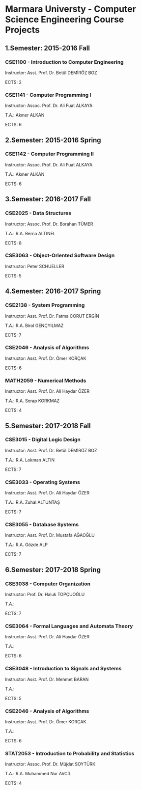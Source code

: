 # Marmara Universty - Computer Science Engineering Course Projects

## 1.Semester: 2015-2016 Fall

### CSE1100 - Introduction to Computer Engineering
Instructor: Asst. Prof. Dr. Betül DEMİRÖZ BOZ

ECTS: 2

### CSE1141 - Computer Programming I
Instructor: Assoc. Prof. Dr. Ali Fuat ALKAYA

T.A.: Akıner ALKAN

ECTS: 6


## 2.Semester: 2015-2016 Spring

### CSE1142 - Computer Programming II
Instructor: Assoc. Prof. Dr. Ali Fuat ALKAYA

T.A.: Akıner ALKAN

ECTS: 6


## 3.Semester: 2016-2017 Fall

### CSE2025 - Data Structures
Instructor: Assoc. Prof. Dr. Borahan TÜMER

T.A.: R.A. Berna ALTINEL

ECTS: 8

### CSE3063 - Object-Oriented Software Design
Instructor: Peter SCHUELLER

ECTS: 5


## 4.Semester: 2016-2017 Spring

### CSE2138 - System Programming
Instructor: Asst. Prof. Dr. Fatma CORUT ERGİN

T.A.: R.A. Birol GENÇYILMAZ

ECTS: 7

### CSE2046 - Analysis of Algorithms
Instructor: Asst. Prof. Dr. Ömer KORÇAK

ECTS: 6

### MATH2059 - Numerical Methods
Instructor: Asst. Prof. Dr. Ali Haydar ÖZER

T.A.: R.A. Serap KORKMAZ

ECTS: 4


## 5.Semester: 2017-2018 Fall

### CSE3015 - Digital Logic Design
Instructor: Asst. Prof. Dr. Betül DEMİRÖZ BOZ

T.A.: R.A. Lokman ALTIN

ECTS: 7

### CSE3033 - Operating Systems
Instructor: Asst. Prof. Dr. Ali Haydar ÖZER

T.A.: R.A. Zuhal ALTUNTAŞ

ECTS: 7

### CSE3055 - Database Systems
Instructor: Asst. Prof. Dr. Mustafa AĞAOĞLU

T.A.: R.A. Gözde ALP

ECTS: 7


## 6.Semester: 2017-2018 Spring

### CSE3038 - Computer Organization
Instructor: Prof. Dr. Haluk TOPÇUOĞLU

T.A.:

ECTS: 7

### CSE3064 - Formal Languages and Automata Theory
Instructor: Asst. Prof. Dr. Ali Haydar ÖZER

T.A.:

ECTS: 6

### CSE3048 - Introduction to Signals and Systems
Instructor: Asst. Prof. Dr. Mehmet BARAN

T.A.: 

ECTS: 5

### CSE2046 - Analysis of Algorithms
Instructor: Asst. Prof. Dr. Ömer KORÇAK

T.A.:

ECTS: 6

### STAT2053 - Introduction to Probability and Statistics
Instructor: Assoc. Prof. Dr. Müjdat SOYTÜRK

T.A.: R.A. Muhammed Nur AVCİL

ECTS: 4
